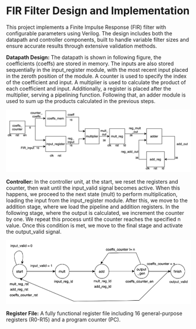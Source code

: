 # FIR Filter Design and Implementation
This project implements a Finite Impulse Response (FIR) filter with configurable parameters using Verilog. The design includes both the datapath and controller components, built to handle variable filter sizes and ensure accurate results through extensive validation methods.

**Datapath Design:**
The datapath is shown in following figure, the coefficients (coeffs) are stored in memory. The inputs are also stored sequentially in the input_register module, with the most recent input placed in the zeroth position of the module. A counter is used to specify the index of the coefficient and input. A multiplier is used to calculate the product of each coefficient and input. Additionally, a register is placed after the multiplier, serving a pipelining function. Following that, an adder module is used to sum up the products calculated in the previous steps.

![Alt text](datapath.png)

**Controller:** 
In the controller unit, at the start, we reset the registers and counter, then wait until the input_valid signal becomes active. When this happens, we proceed to the next state (mult) to perform multiplication, loading the input from the input_register module. After this, we move to the addition stage, where we load the pipeline and addition registers. In the following stage, where the output is calculated, we increment the counter by one. We repeat this process until the counter reaches the specified n value. Once this condition is met, we move to the final stage and activate the output_valid signal.

![Alt text](controller.png)

**Register File:** A fully functional register file including 16 general-purpose registers (R0-R15) and a program counter (PC).
